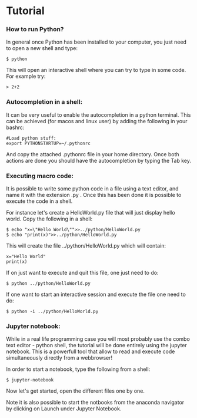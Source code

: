 # Tutorial

### How to run Python?

In general once Python has been installed to your computer, you just need to open a new shell and type:

```
$ python
```

This will open an interactive shell where you can try to type in some code. For example try:

```
> 2+2
```


### Autocompletion in a shell:

It can be very useful to enable the autocompletion in a python terminal. This can be achieved (for macos and linux user) by adding the following in your bashrc:

```
#Load python stuff:
export PYTHONSTARTUP=~/.pythonrc
```
And copy the attached .pythonrc file in your home directory. Once both actions are done you should have the autocompletion by typing the Tab key.


### Executing macro code:

It is possible to write some python code in a file using a text editor, and name it with the extension .py . Once this has been done it is possible to execute the code in a shell.

For instance let's create a HelloWorld.py file that will just display hello world. Copy the following in a shell:

```
$ echo "x=\"Hello World\"">>../python/HelloWorld.py
$ echo "print(x)">>../python/HelloWorld.py
```

This will create the file ../python/HelloWorld.py which will contain:
```
x="Hello World"
print(x)
```

If on just want to execute and quit this file, one just need to do:
```
$ python ../python/HelloWorld.py
```

If one want to start an interactive session and execute the file one need to do:

```
$ python -i ../python/HelloWorld.py
```

### Jupyter notebook:

While in a real life programming case you will most probably use the combo text editor - python shell, the tutorial will be done entirely using the jupyter notebook. This is a powerfull tool that allow to read and execute code simultaneously directly from a webbrowser!

In order to start a notebook, type the following from a shell:
```
$ jupyter-notebook
```

Now let's get started, open the different files one by one. 

Note it is also possible to start the notbooks from the anaconda navigator by clicking on Launch under Jupyter Notebook.





